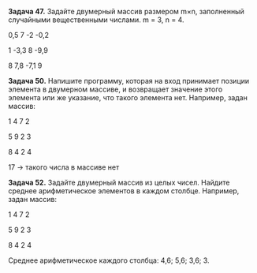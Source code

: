 **Задача 47.** Задайте двумерный массив размером m×n, заполненный случайными вещественными числами.
m = 3, n = 4.

0,5 7 -2 -0,2

1 -3,3 8 -9,9

8 7,8 -7,1 9

**Задача 50.** Напишите программу, которая на вход принимает позиции элемента в двумерном массиве, и возвращает значение этого элемента или же указание, что такого элемента нет.
Например, задан массив:

1 4 7 2

5 9 2 3

8 4 2 4

17 -> такого числа в массиве нет

**Задача 52.** Задайте двумерный массив из целых чисел. Найдите среднее арифметическое элементов в каждом столбце.
Например, задан массив:

1 4 7 2

5 9 2 3

8 4 2 4

Среднее арифметическое каждого столбца: 4,6; 5,6; 3,6; 3.